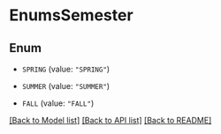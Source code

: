 # EnumsSemester

## Enum


* `SPRING` (value: `"SPRING"`)

* `SUMMER` (value: `"SUMMER"`)

* `FALL` (value: `"FALL"`)


[[Back to Model list]](../README.md#documentation-for-models) [[Back to API list]](../README.md#documentation-for-api-endpoints) [[Back to README]](../README.md)


